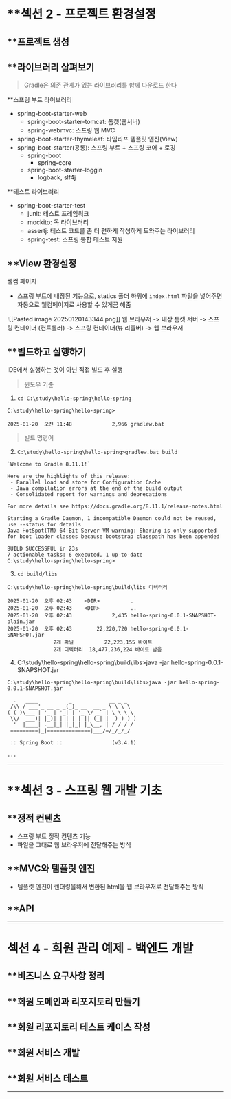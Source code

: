 
# **섹션 2 - 프로젝트 환경설정

## **프로젝트 생성


## **라이브러리 살펴보기
> Gradle은 의존 관계가 있는 라이브러리를 함께 다운로드 한다

**스프링 부트 라이브러리
- spring-boot-starter-web
	- spring-boot-starter-tomcat: 톰캣(웹서버)
	- spring-webmvc: 스프링 웹 MVC
- spring-boot-starter-thymeleaf: 타임리프 템플릿 엔진(View)
- spring-boot-starter(공통): 스프링 부트 + 스프링 코어 + 로깅
	- spring-boot
		- spring-core
	- spring-boot-starter-loggin
		- logback, slf4j

**테스트 라이브러리
- spring-boot-starter-test
	- junit: 테스트 프레임워크
	- mockito: 목 라이브러리
	- assertj: 테스트 코드를 좀 더 편하게 작성하게 도와주는 라이브러리
	- spring-test: 스프링 통합 테스트 지원

## **View 환경설정
웰컴 페이지
- 스프링 부트에 내장된 기능으로, statics 폴더 하위에 `index.html` 파일을 넣어주면 자동으로 웰컴페이지로 사용할 수 있게끔 해줌

![[Pasted image 20250120143344.png]]
웹 브라우저 -> 내장 톰캣 서버 -> 스프링 컨테이너 (컨트롤러) -> 스프링 컨테이너(뷰 리졸버) -> 웹 브라우저



## **빌드하고 실행하기
IDE에서 실행하는 것이 아닌 직접 빌드 후 실행

> 윈도우 기준
1. `cd C:\study\hello-spring\hello-spring`

`C:\study\hello-spring\hello-spring>`

`2025-01-20  오전 11:48             2,966 gradlew.bat`



> 빌드 명령어

2. `C:\study\hello-spring\hello-spring>gradlew.bat build`

```
`Welcome to Gradle 8.11.1!`

Here are the highlights of this release:
 - Parallel load and store for Configuration Cache
 - Java compilation errors at the end of the build output
 - Consolidated report for warnings and deprecations

For more details see https://docs.gradle.org/8.11.1/release-notes.html

Starting a Gradle Daemon, 1 incompatible Daemon could not be reused, use --status for details
Java HotSpot(TM) 64-Bit Server VM warning: Sharing is only supported for boot loader classes because bootstrap classpath has been appended

BUILD SUCCESSFUL in 23s
7 actionable tasks: 6 executed, 1 up-to-date
C:\study\hello-spring\hello-spring>
```


3. `cd build/libs`

```
C:\study\hello-spring\hello-spring\build\libs 디렉터리

2025-01-20  오후 02:43    <DIR>          .
2025-01-20  오후 02:43    <DIR>          ..
2025-01-20  오후 02:43             2,435 hello-spring-0.0.1-SNAPSHOT-plain.jar
2025-01-20  오후 02:43        22,220,720 hello-spring-0.0.1-SNAPSHOT.jar
               2개 파일          22,223,155 바이트
               2개 디렉터리  18,477,236,224 바이트 남음
```

4. C:\study\hello-spring\hello-spring\build\libs>java -jar hello-spring-0.0.1-SNAPSHOT.jar
```
C:\study\hello-spring\hello-spring\build\libs>java -jar hello-spring-0.0.1-SNAPSHOT.jar
```

```
  .   ____          _            __ _ _
 /\\ / ___'_ __ _ _(_)_ __  __ _ \ \ \ \
( ( )\___ | '_ | '_| | '_ \/ _` | \ \ \ \
 \\/  ___)| |_)| | | | | || (_| |  ) ) ) )
  '  |____| .__|_| |_|_| |_\__, | / / / /
 =========|_|==============|___/=/_/_/_/

 :: Spring Boot ::                (v3.4.1)

...
```


---

# **섹션 3 - 스프링 웹 개발 기초

## **정적 컨텐츠
- 스프링 부트 정적 컨텐츠 기능
- 파일을 그대로 웹 브라우저에 전달해주는 방식



## **MVC와 템플릿 엔진
- 템플릿 엔진이 렌더링을해서 변환된 html을 웹 브라우저로 전달해주는 방식



## **API


---

# 섹션 4 - 회원 관리 예제 - 백엔드 개발

## **비즈니스 요구사항 정리


## **회원 도메인과 리포지토리 만들기


## **회원 리포지토리 테스트 케이스 작성


## **회원 서비스 개발


## **회원 서비스 테스트


---
